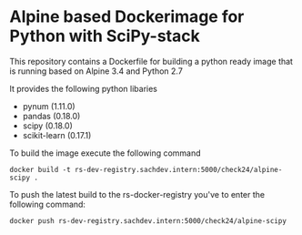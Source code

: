 # Alpine based Dockerimage for Python with SciPy-stack

This repository contains a Dockerfile for building a python ready image
that is running based on Alpine 3.4 and Python 2.7

It provides the following python libaries

- pynum (1.11.0)
- pandas (0.18.0)
- scipy (0.18.0)
- scikit-learn (0.17.1)

To build the image execute the following command

```
docker build -t rs-dev-registry.sachdev.intern:5000/check24/alpine-scipy .
```

To push the latest build to the rs-docker-registry you've to enter the
following command:

```
docker push rs-dev-registry.sachdev.intern:5000/check24/alpine-scipy
```

